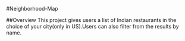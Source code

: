 #Neighborhood-Map

##Overview
This project gives users a list of Indian restaurants in the choice of your city(only in US).Users can also filter from the results by name.
